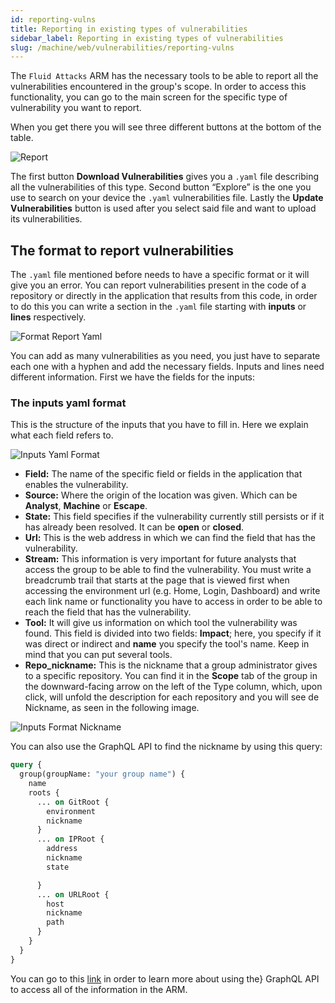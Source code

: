 ```yaml
---
id: reporting-vulns
title: Reporting in existing types of vulnerabilities
sidebar_label: Reporting in existing types of vulnerabilities
slug: /machine/web/vulnerabilities/reporting-vulns
---
```


The `Fluid Attacks` ARM has the
necessary tools to be able to
report all the vulnerabilities
encountered in the group's scope.
In order to access this functionality,
you can go to the main screen
for the specific type of
vulnerability you want to report.

When you get there you will
see three different buttons
at the bottom of the table.

![Report](https://res.cloudinary.com/fluid-attacks/image/upload/v1661973578/docs/web/vulnerabilities/reporting-vulns/reporttab.png)

The first button
**Download Vulnerabilities** gives
you a `.yaml` file describing all
the vulnerabilities of this type.
Second button “Explore” is the one
you use to search on your device
the `.yaml` vulnerabilities file.
Lastly the **Update Vulnerabilities**
button is used after you select
said file and want to upload
its vulnerabilities.

## The format to report vulnerabilities

The `.yaml` file mentioned before
needs to have a specific format
or it will give you an error.
You can report vulnerabilities
present in the code of a repository
or directly in the application
that results from this code,
in order to do this you can
write a section in the `.yaml`
file starting with **inputs**
or **lines** respectively.

![Format Report Yaml](https://res.cloudinary.com/fluid-attacks/image/upload/v1661973578/docs/web/vulnerabilities/reporting-vulns/formatreport_yaml.png)

You can add as many
vulnerabilities as you need,
you just have to separate
each one with a hyphen and
add the necessary fields.
Inputs and lines need
different information.
First we have the fields for the inputs:

### The inputs yaml format

This is the structure of the
inputs that you have to fill in.
Here we explain what each field refers to.

![Inputs Yaml Format](https://res.cloudinary.com/fluid-attacks/image/upload/v1661973578/docs/web/vulnerabilities/reporting-vulns/format_report_inputs.png)

- **Field:**
  The name of the specific
  field or fields in the
  application that enables
  the vulnerability.
- **Source:**
  Where the origin of the
  location was given.
  Which can be **Analyst**,
  **Machine** or **Escape**.
- **State:**
  This field specifies if the
  vulnerability currently still
  persists or if it has already
  been resolved.
  It can be **open** or **closed**.
- **Url:**
  This is the web address in
  which we can find the field
  that has the vulnerability.
- **Stream:**
  This information is very important
  for future analysts that access
  the group to be able to find
  the vulnerability.
  You must write a breadcrumb trail
  that starts at the page that is
  viewed first when accessing the
  environment url (e.g. Home,
  Login,
  Dashboard) and write each link
  name or functionality you have
  to access in order to be able
  to reach the field that
  has the vulnerability.
- **Tool:**
  It will give us information on
  which tool the vulnerability was found.
  This field is divided into
  two fields: **Impact**;
  here,
  you specify if it was direct or
  indirect and **name** you
  specify the tool's name.
  Keep in mind that you
  can put several tools.
- **Repo_nickname:**
  This is the nickname that
  a group administrator gives
  to a specific repository.
  You can find it in the
  **Scope** tab of the group
  in the downward-facing arrow
  on the left of the
  Type column,
  which,
  upon click,
  will unfold the description
  for each repository and you
  will see de Nickname,
  as seen in the following image.

![Inputs Format Nickname](https://res.cloudinary.com/fluid-attacks/image/upload/v1661973578/docs/web/vulnerabilities/reporting-vulns/format_report_nickname.png)

You can also use the GraphQL API
to find the nickname by using this query:

```graphql
query {
  group(groupName: "your group name") {
    name
    roots {
      ... on GitRoot {
        environment
        nickname
      }
      ... on IPRoot {
        address
        nickname
        state

      }
      ... on URLRoot {
        host
        nickname
        path
      }
    }
  }
}

```

You can go to this [link](/machine/api)
in order to learn more about using the}
GraphQL API to access all of the
information in the ARM.
